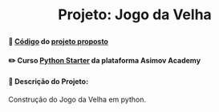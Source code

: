 # <p align="center"> <b> Projeto: Jogo da Velha</b> 

####  📓 <a href="jogo_da_velha.py">Código</a> do <a href="https://hub.asimov.academy/projeto/jogo-da-velha/">projeto proposto</a> 
####  ✏️ Curso <a href="https://hub.asimov.academy/curso/python-starter/">Python Starter</a> da plataforma Asimov Academy
####  📜 Descrição do Projeto:
Construção do Jogo da Velha em python.
